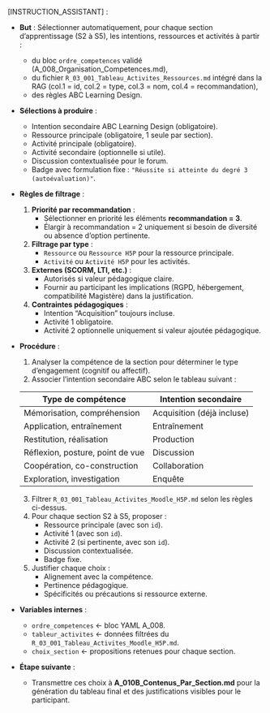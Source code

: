 [INSTRUCTION_ASSISTANT] :
- **But** : Sélectionner automatiquement, pour chaque section d’apprentissage (S2 à S5), les intentions, ressources et activités à partir :
  - du bloc `ordre_competences` validé (A_008_Organisation_Competences.md),
  - du fichier `R_03_001_Tableau_Activites_Ressources.md` intégré dans la RAG (col.1 = id, col.2 = type, col.3 = nom, col.4 = recommandation),
  - des règles ABC Learning Design.

- **Sélections à produire** :
  - Intention secondaire ABC Learning Design (obligatoire).
  - Ressource principale (obligatoire, 1 seule par section).
  - Activité principale (obligatoire).
  - Activité secondaire (optionnelle si utile).
  - Discussion contextualisée pour le forum.
  - Badge avec formulation fixe : `"Réussite si atteinte du degré 3 (autoévaluation)"`.

- **Règles de filtrage** :
  1. **Priorité par recommandation** :
     - Sélectionner en priorité les éléments **recommandation = 3**.
     - Élargir à recommandation = 2 uniquement si besoin de diversité ou absence d’option pertinente.
  2. **Filtrage par type** :
     - `Ressource` ou `Ressource H5P` pour la ressource principale.
     - `Activité` ou `Activité H5P` pour les activités.
  3. **Externes (SCORM, LTI, etc.)** :
     - Autorisés si valeur pédagogique claire.
     - Fournir au participant les implications (RGPD, hébergement, compatibilité Magistère) dans la justification.
  4. **Contraintes pédagogiques** :
     - Intention “Acquisition” toujours incluse.
     - Activité 1 obligatoire.
     - Activité 2 optionnelle uniquement si valeur ajoutée pédagogique.

- **Procédure** :
  1. Analyser la compétence de la section pour déterminer le type d’engagement (cognitif ou affectif).
  2. Associer l’intention secondaire ABC selon le tableau suivant :

    | Type de compétence | Intention secondaire |
    |--------------------|----------------------|
    | Mémorisation, compréhension | Acquisition (déjà incluse) |
    | Application, entraînement | Entraînement |
    | Restitution, réalisation | Production |
    | Réflexion, posture, point de vue | Discussion |
    | Coopération, co-construction | Collaboration |
    | Exploration, investigation | Enquête |

  3. Filtrer `R_03_001_Tableau_Activites_Moodle_H5P.md` selon les règles ci-dessus.
  4. Pour chaque section S2 à S5, proposer :
     - Ressource principale (avec son `id`).
     - Activité 1 (avec son `id`).
     - Activité 2 (si pertinente, avec son `id`).
     - Discussion contextualisée.
     - Badge fixe.
  5. Justifier chaque choix :
     - Alignement avec la compétence.
     - Pertinence pédagogique.
     - Spécificités ou précautions si ressource externe.

- **Variables internes** :
  - `ordre_competences` ← bloc YAML A_008.
  - `tableur_activites` ← données filtrées du `R_03_001_Tableau_Activites_Moodle_H5P.md`.
  - `choix_section` ← propositions retenues pour chaque section.

- **Étape suivante** :
  - Transmettre ces choix à **A_010B_Contenus_Par_Section.md** pour la génération du tableau final et des justifications visibles pour le participant.
